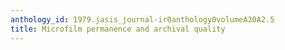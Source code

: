 ```yaml
---
anthology_id: 1979.jasis_journal-ir0anthology0volumeA30A2.5
title: Microfilm permanence and archival quality
---
```


